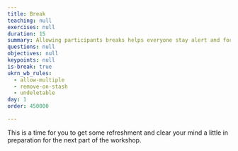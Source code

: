 ```yaml
---
title: Break
teaching: null
exercises: null
duration: 15
summary: Allowing participants breaks helps everyone stay alert and focused.
questions: null
objectives: null
keypoints: null
is-break: true
ukrn_wb_rules:
  - allow-multiple
  - remove-on-stash
  - undeletable
day: 1
order: 450000

---
```

This is a time for you to get some refreshment and clear your mind a little in preparation for the next part of the workshop.
